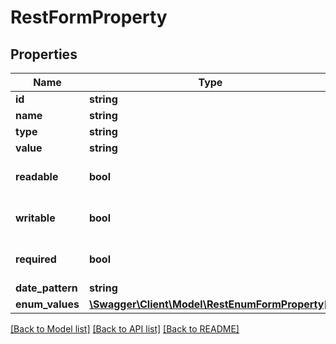 # RestFormProperty

## Properties
Name | Type | Description | Notes
------------ | ------------- | ------------- | -------------
**id** | **string** |  | [optional] 
**name** | **string** |  | [optional] 
**type** | **string** |  | [optional] 
**value** | **string** |  | [optional] 
**readable** | **bool** |  | [optional] [default to false]
**writable** | **bool** |  | [optional] [default to false]
**required** | **bool** |  | [optional] [default to false]
**date_pattern** | **string** |  | [optional] 
**enum_values** | [**\Swagger\Client\Model\RestEnumFormProperty[]**](RestEnumFormProperty.md) |  | [optional] 

[[Back to Model list]](../README.md#documentation-for-models) [[Back to API list]](../README.md#documentation-for-api-endpoints) [[Back to README]](../README.md)


